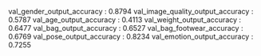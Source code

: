 val_gender_output_accuracy : 0.8794
val_image_quality_output_accuracy : 0.5787
val_age_output_accuracy : 0.4113
val_weight_output_accuracy : 0.6477
val_bag_output_accuracy : 0.6527
val_bag_footwear_accuracy : 0.6769
val_pose_output_accuracy : 0.8234
val_emotion_output_accuracy : 0.7255
